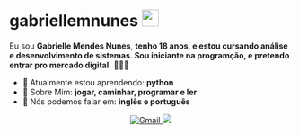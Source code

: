 # gabriellemnunes <img src="https://github.com/user-attachments/assets/16ef87ba-89a3-4481-a0bc-dc4af5a56cfc" width="30px">

Eu sou <strong>Gabrielle Mendes Nunes</strong>, <strong>tenho 18 anos, e estou cursando análise e desenvolvimento de sistemas. Sou iniciante na programção, e pretendo entrar pro mercado digital.</strong> 👨🏻‍💻 

- 🚀 Atualmente estou aprendendo: <strong>python</strong> 
- 💬 Sobre Mim: <strong>jogar, caminhar, programar e ler</strong>
- 📣 Nós podemos falar em: <strong>inglês e português</strong>

<div align="center">

<a href="mailto:gabriellemendesn@gmail.com" target="_blank" rel="noopener noreferrer">
    <img src="https://img.shields.io/badge/-Gmail-FF0000?style=flat-square&labelColor=FF0000&logo=gmail&logoColor=white" alt="Gmail"/>
</a>

  <a href="#" alt="Linkedin">
    <img src="https://img.shields.io/badge/-Linkedin-0e76a8?style=flat-square&logo=Linkedin&logoColor=white&link=LINK-DO-SEU-LINKEDIN" />

  
</div>
